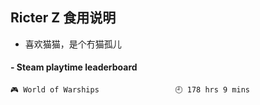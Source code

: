## Ricter Z 食用说明
- 喜欢猫猫，是个冇猫孤儿

<!-- steam-box start -->
#### - Steam playtime leaderboard
```text
🎮 World of Warships                 🕘 178 hrs 9 mins
```
<!-- Powered by https://github.com/YouEclipse/steam-box . -->
<!-- steam-box end -->
